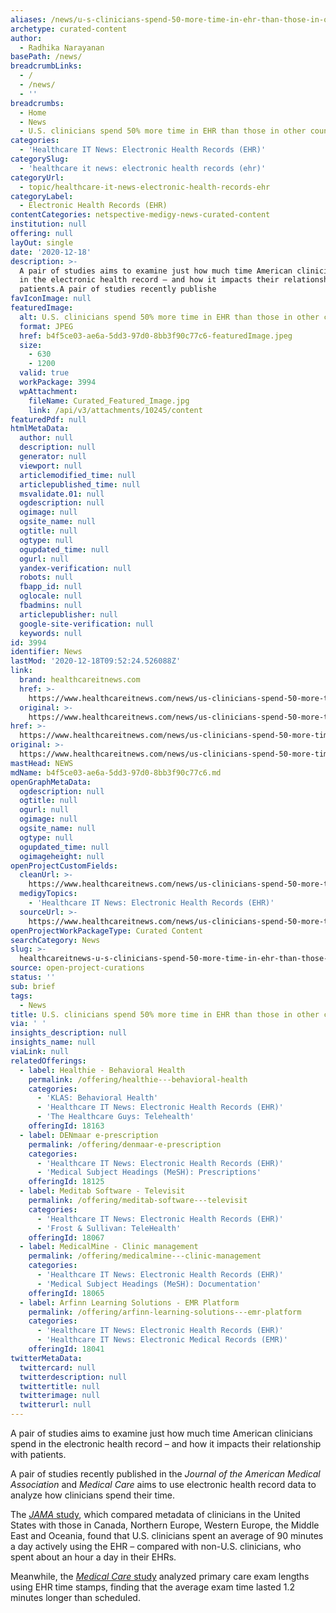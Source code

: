 ```yaml
---
aliases: /news/u-s-clinicians-spend-50-more-time-in-ehr-than-those-in-other-countries
archetype: curated-content
author:
  - Radhika Narayanan
basePath: /news/
breadcrumbLinks:
  - /
  - /news/
  - ''
breadcrumbs:
  - Home
  - News
  - U.S. clinicians spend 50% more time in EHR than those in other countries
categories:
  - 'Healthcare IT News: Electronic Health Records (EHR)'
categorySlug:
  - 'healthcare it news: electronic health records (ehr)'
categoryUrl:
  - topic/healthcare-it-news-electronic-health-records-ehr
categoryLabel:
  - Electronic Health Records (EHR)
contentCategories: netspective-medigy-news-curated-content
institution: null
offering: null
layOut: single
date: '2020-12-18'
description: >-
  A pair of studies aims to examine just how much time American clinicians spend
  in the electronic health record – and how it impacts their relationship with
  patients.A pair of studies recently publishe
favIconImage: null
featuredImage:
  alt: U.S. clinicians spend 50% more time in EHR than those in other countries
  format: JPEG
  href: b4f5ce03-ae6a-5dd3-97d0-8bb3f90c77c6-featuredImage.jpeg
  size:
    - 630
    - 1200
  valid: true
  workPackage: 3994
  wpAttachment:
    fileName: Curated_Featured_Image.jpg
    link: /api/v3/attachments/10245/content
featuredPdf: null
htmlMetaData:
  author: null
  description: null
  generator: null
  viewport: null
  articlemodified_time: null
  articlepublished_time: null
  msvalidate.01: null
  ogdescription: null
  ogimage: null
  ogsite_name: null
  ogtitle: null
  ogtype: null
  ogupdated_time: null
  ogurl: null
  yandex-verification: null
  robots: null
  fbapp_id: null
  oglocale: null
  fbadmins: null
  articlepublisher: null
  google-site-verification: null
  keywords: null
id: 3994
identifier: News
lastMod: '2020-12-18T09:52:24.526088Z'
link:
  brand: healthcareitnews.com
  href: >-
    https://www.healthcareitnews.com/news/us-clinicians-spend-50-more-time-ehr-those-other-countries
  original: >-
    https://www.healthcareitnews.com/news/us-clinicians-spend-50-more-time-ehr-those-other-countries
href: >-
  https://www.healthcareitnews.com/news/us-clinicians-spend-50-more-time-ehr-those-other-countries
original: >-
  https://www.healthcareitnews.com/news/us-clinicians-spend-50-more-time-ehr-those-other-countries
mastHead: NEWS
mdName: b4f5ce03-ae6a-5dd3-97d0-8bb3f90c77c6.md
openGraphMetaData:
  ogdescription: null
  ogtitle: null
  ogurl: null
  ogimage: null
  ogsite_name: null
  ogtype: null
  ogupdated_time: null
  ogimageheight: null
openProjectCustomFields:
  cleanUrl: >-
    https://www.healthcareitnews.com/news/us-clinicians-spend-50-more-time-ehr-those-other-countries
  medigyTopics:
    - 'Healthcare IT News: Electronic Health Records (EHR)'
  sourceUrl: >-
    https://www.healthcareitnews.com/news/us-clinicians-spend-50-more-time-ehr-those-other-countries
openProjectWorkPackageType: Curated Content
searchCategory: News
slug: >-
  healthcareitnews-u-s-clinicians-spend-50-more-time-in-ehr-than-those-in-other-countries
source: open-project-curations
status: ''
sub: brief
tags:
  - News
title: U.S. clinicians spend 50% more time in EHR than those in other countries
via: ' '
insights_description: null
insights_name: null
viaLink: null
relatedOfferings:
  - label: Healthie - Behavioral Health
    permalink: /offering/healthie---behavioral-health
    categories:
      - 'KLAS: Behavioral Health'
      - 'Healthcare IT News: Electronic Health Records (EHR)'
      - 'The Healthcare Guys: Telehealth'
    offeringId: 18163
  - label: DENmaar e-prescription
    permalink: /offering/denmaar-e-prescription
    categories:
      - 'Healthcare IT News: Electronic Health Records (EHR)'
      - 'Medical Subject Headings (MeSH): Prescriptions'
    offeringId: 18125
  - label: Meditab Software - Televisit
    permalink: /offering/meditab-software---televisit
    categories:
      - 'Healthcare IT News: Electronic Health Records (EHR)'
      - 'Frost & Sullivan: TeleHealth'
    offeringId: 18067
  - label: MedicalMine - Clinic management
    permalink: /offering/medicalmine---clinic-management
    categories:
      - 'Healthcare IT News: Electronic Health Records (EHR)'
      - 'Medical Subject Headings (MeSH): Documentation'
    offeringId: 18065
  - label: Arfinn Learning Solutions - EMR Platform
    permalink: /offering/arfinn-learning-solutions---emr-platform
    categories:
      - 'Healthcare IT News: Electronic Health Records (EHR)'
      - 'Healthcare IT News: Electronic Medical Records (EMR)'
    offeringId: 18041
twitterMetaData:
  twittercard: null
  twitterdescription: null
  twittertitle: null
  twitterimage: null
  twitterurl: null
---
```

<p>A pair of studies aims to examine just how much time American clinicians spend in the electronic health record – and how it impacts their relationship with patients.</p><p>A pair of studies recently published in the <i>Journal of the American Medical Association</i> and <i>Medical Care</i> aims to use electronic health record data to analyze how clinicians spend their time. &nbsp;</p><p>The <a href="https://jamanetwork.com/journals/jamainternalmedicine/article-abstract/2774129"><i>JAMA</i> study</a>, which compared metadata of clinicians in the United States with those in Canada, Northern Europe, Western Europe, the Middle East&nbsp;and Oceania,&nbsp;found that U.S. clinicians spent an average of 90 minutes a day actively using the EHR – compared with non-U.S. clinicians, who spent about an hour a day in their EHRs. &nbsp;</p><p>Meanwhile, the <a href="https://journals.lww.com/lww-medicalcare/Abstract/2021/01000/Measuring_Primary_Care_Exam_Length_Using.10.aspx"><i>Medical Care </i>study</a> analyzed primary care exam lengths using EHR time stamps, finding that the average exam time lasted 1.2 minutes longer than scheduled.</p><p><br>&nbsp;</p>